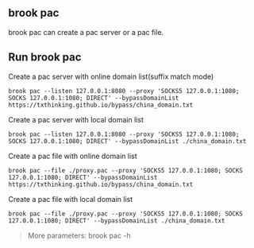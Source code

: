 ## brook pac

brook pac can create a pac server or a pac file.

## Run brook pac

Create a pac server with online domain list(suffix match mode)

```
brook pac --listen 127.0.0.1:8080 --proxy 'SOCKS5 127.0.0.1:1080; SOCKS 127.0.0.1:1080; DIRECT' --bypassDomainList https://txthinking.github.io/bypass/china_domain.txt
```

Create a pac server with local domain list

```
brook pac --listen 127.0.0.1:8080 --proxy 'SOCKS5 127.0.0.1:1080; SOCKS 127.0.0.1:1080; DIRECT' --bypassDomainList ./china_domain.txt
```

Create a pac file with online domain list

```
brook pac --file ./proxy.pac --proxy 'SOCKS5 127.0.0.1:1080; SOCKS 127.0.0.1:1080; DIRECT' --bypassDomainList https://txthinking.github.io/bypass/china_domain.txt
```

Create a pac file with local domain list

```
brook pac --file ./proxy.pac --proxy 'SOCKS5 127.0.0.1:1080; SOCKS 127.0.0.1:1080; DIRECT' --bypassDomainList ./china_domain.txt
```

> More parameters: brook pac -h

